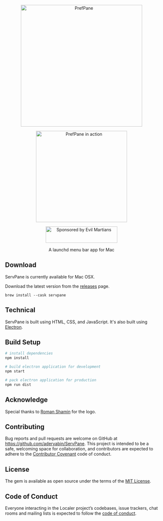 <p align="center">
  <img alt="PrefPane" src="https://gist.githubusercontent.com/aderyabin/74f49078ba522a9e923614050dd6895b/raw/logo-full.png" width="400px">
</p>

<p align="center">
  <img alt="PrefPane in action" src="https://gist.githubusercontent.com/aderyabin/74f49078ba522a9e923614050dd6895b/raw/ServPane-screen.png" width="300px">
</p>

<p align="center">
  <a href="https://evilmartians.com/?utm_source=servpane">
    <img src="https://evilmartians.com/badges/sponsored-by-evil-martians.svg"
         alt="Sponsored by Evil Martians" width="236" height="54">
  </a>
</p>

<p align="center">A launchd menu bar app for Mac</p>

## Download
ServPane is currently available for Mac OSX.

Download the latest version from the [releases](https://github.com/aderyabin/ServPane/releases) page.

    brew install --cask servpane

## Technical
ServPane is built using HTML, CSS, and JavaScript. It's also built using [Electron](https://github.com/electron/electron).

## Build Setup

``` bash
# install dependencies
npm install

# build electron application for development
npm start

# pack electron application for production
npm run dist

```


## Acknowledge
Special thanks to [Roman Shamin](https://www.facebook.com/romanshamin) for the logo.

## Contributing

Bug reports and pull requests are welcome on GitHub at https://github.com/aderyabin/ServPane. This project is intended to be a safe, welcoming space for collaboration, and contributors are expected to adhere to the [Contributor Covenant](http://contributor-covenant.org) code of conduct.

## License

The gem is available as open source under the terms of the [MIT License](https://opensource.org/licenses/MIT).

## Code of Conduct

Everyone interacting in the Localer project’s codebases, issue trackers, chat rooms and mailing lists is expected to follow the [code of conduct](https://github.com/aderyabin/ServPane/blob/master/CODE_OF_CONDUCT.md).
